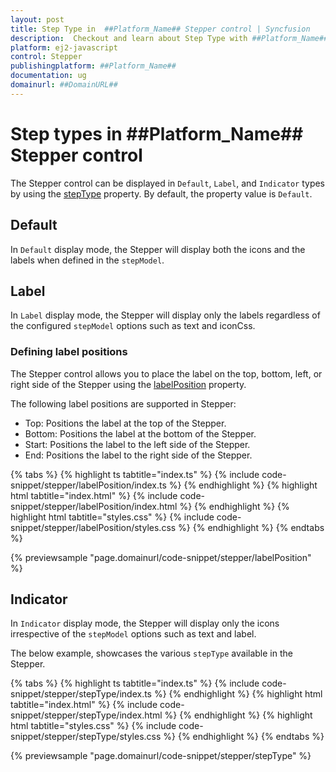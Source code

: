 ```yaml
---
layout: post
title: Step Type in  ##Platform_Name## Stepper control | Syncfusion
description:  Checkout and learn about Step Type with ##Platform_Name## Stepper control of Syncfusion Essential JS 2 and more details.
platform: ej2-javascript
control: Stepper
publishingplatform: ##Platform_Name##
documentation: ug
domainurl: ##DomainURL##
---
```


# Step types in ##Platform_Name## Stepper control

The Stepper control can be displayed in `Default`, `Label`, and `Indicator` types by using the [stepType](https://ej2.syncfusion.com/documentation/api/stepper#steptype) property. By default, the property value is `Default`.

## Default

In `Default` display mode, the Stepper will display both the icons and the labels when defined in the `stepModel`.

## Label

In `Label` display mode, the Stepper will display only the labels regardless of the configured `stepModel` options such as text and iconCss.

### Defining label positions

The Stepper control allows you to place the label on the top, bottom, left, or right side of the Stepper using the [labelPosition](https://ej2.syncfusion.com/documentation/api/stepper#labelposition) property.

The following label positions are supported in Stepper:

* Top: Positions the label at the top of the Stepper.
* Bottom: Positions the label at the bottom of the Stepper.
* Start: Positions the label to the left side of the Stepper.
* End: Positions the label to the right side of the Stepper.

{% tabs %}
{% highlight ts tabtitle="index.ts" %}
{% include code-snippet/stepper/labelPosition/index.ts %}
{% endhighlight %}
{% highlight html tabtitle="index.html" %}
{% include code-snippet/stepper/labelPosition/index.html %}
{% endhighlight %}
{% highlight html tabtitle="styles.css" %}
{% include code-snippet/stepper/labelPosition/styles.css %}
{% endhighlight %}
{% endtabs %}

{% previewsample "page.domainurl/code-snippet/stepper/labelPosition" %}

## Indicator

In `Indicator` display mode, the Stepper will display only the icons irrespective of the `stepModel` options such as text and label.

The below example, showcases the various `stepType` available in the Stepper.

{% tabs %}
{% highlight ts tabtitle="index.ts" %}
{% include code-snippet/stepper/stepType/index.ts %}
{% endhighlight %}
{% highlight html tabtitle="index.html" %}
{% include code-snippet/stepper/stepType/index.html %}
{% endhighlight %}
{% highlight html tabtitle="styles.css" %}
{% include code-snippet/stepper/stepType/styles.css %}
{% endhighlight %}
{% endtabs %}

{% previewsample "page.domainurl/code-snippet/stepper/stepType" %}